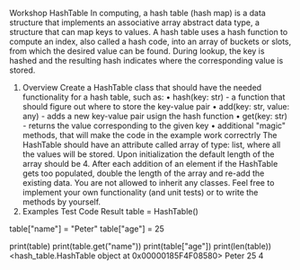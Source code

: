 Workshop HashTable
In computing, a hash table (hash map) is a data structure that implements an associative array abstract data type, a structure that can map keys to values. A hash table uses a hash function to compute an index, also called a hash code, into an array of buckets or slots, from which the desired value can be found. During lookup, the key is hashed and the resulting hash indicates where the corresponding value is stored.
1.	Overview
Create a HashTable class that should have the needed functionality for a hash table, such as:
•	hash(key: str) - a function that should figure out where to store the key-value pair
•	add(key: str, value: any) - adds a new key-value pair usign the hash function
•	get(key: str) - returns the value corresponding to the given key
•	additional "magic" methods, that will make the code in the example work correctrly
The HashTable should have an attribute called array of type: list, where all the values will be stored. Upon initialization the default length of the array should be 4. After each addition of an element if the HashTable gets too populated, double the length of the array and re-add the existing data.
You are not allowed to inherit any classes. Feel free to implement your own functionality (and unit tests) or to write the methods by yourself.
2.	Examples
Test Code	Result
table = HashTable()

table["name"] = "Peter"
table["age"] = 25

print(table)
print(table.get("name"))
print(table["age"])
print(len(table))	<hash_table.HashTable object at 0x00000185F4F08580>
Peter
25
4

